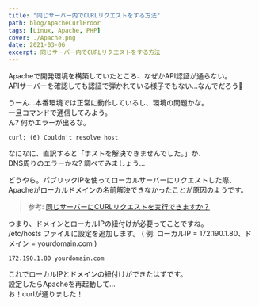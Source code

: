 ```yaml
---
title: "同じサーバー内でCURLリクエストをする方法"
path: blog/ApacheCurlEroor
tags: [Linux, Apache, PHP]
cover: ./Apache.png
date: 2021-03-06
excerpt: 同じサーバー内でCURLリクエストをする方法
---
```


Apacheで開発環境を構築していたところ、なぜかAPI認証が通らない。<br>
APIサーバーを確認しても認証で弾かれている様子でもない...なんでだろう🤔

うーん...本番環境では正常に動作しているし、環境の問題かな。<br>
一旦コマンドで通信してみよう。<br>
ん? 何かエラーが出るな。<br>

```shell
curl: (6) Couldn't resolve host
```

なになに、直訳すると「ホストを解決できませんでした。」か、<br>
DNS周りのエラーかな? 調べてみましょう...

どうやら。パブリックIPを使ってローカルサーバーにリクエストした際、<br>
Apacheがローカルドメインの名前解決できなかったことが原因のようです。
 > 参考: [同じサーバーにCURLリクエストを実行できますか？](https://www.it-swarm.jp.net/ja/php/%E5%90%8C%E3%81%98%E3%82%B5%E3%83%BC%E3%83%90%E3%83%BC%E3%81%ABcurl%E3%83%AA%E3%82%AF%E3%82%A8%E3%82%B9%E3%83%88%E3%82%92%E5%AE%9F%E8%A1%8C%E3%81%A7%E3%81%8D%E3%81%BE%E3%81%99%E3%81%8B%EF%BC%9F/971634825/)

つまり、ドメインとローカルIPの紐付けが必要ってことですね。<br>
/etc/hosts ファイルに設定を追加します。
( 例: ローカルIP = 172.190.1.80、ドメイン = yourdomain.com )

```shell
172.190.1.80 yourdomain.com
```

これでローカルIPとドメインの紐付けができたはずです。<br>
設定したらApacheを再起動して...<br>
お！curlが通りました！